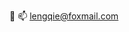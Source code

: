 👀 📫  lengqie@foxmail.com

<!---
lengqie/lengqie is a ✨ special ✨ repository because its `README.md` (this file) appears on your GitHub profile.
You can click the Preview link to take a look at your changes.
--->
